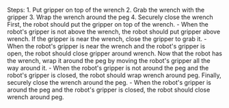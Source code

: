 

Steps:  1. Put gripper on top of the wrench  2. Grab the wrench with the gripper  3. Wrap the wrench around the peg  4. Securely close the wrench
    First, the robot should put the gripper on top of the wrench.
    - When the robot's gripper is not above the wrench, the robot should put gripper above wrench.
    If the gripper is near the wrench, close the gripper to grab it.
    - When the robot's gripper is near the wrench and the robot's gripper is open, the robot should close gripper around wrench.
    Now that the robot has the wrench, wrap it around the peg by moving the robot's gripper all the way around it.
    - When the robot's gripper is not around the peg and the robot's gripper is closed, the robot should wrap wrench around peg.
    Finally, securely close the wrench around the peg.
    - When the robot's gripper is around the peg and the robot's gripper is closed, the robot should close wrench around peg.